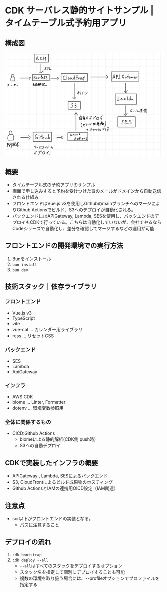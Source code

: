 # CDK サーバレス静的サイトサンプル | タイムテーブル式予約用アプリ

## 構成図

![構成図](./Diagram.png)

## 概要

- タイムテーブル式の予約アプリのサンプル
- 画面で申し込みすると予約を受けつけた旨のメールがドメインから自動送信される仕組み
- フロントエンドはVue.js v3を使用しGithubのmainブランチへのマージによりGithub Actionsでビルド、S3へのデプロイが自動化される。
- バックエンドにはAPIGateway, Lambda, SESを使用し、バックエンドのデプロイもCDKで行っている。こちらは自動化していないが、会社でやるならCodeシリーズで自動化し、差分を確認してマージするなどの運用が可能

## フロントエンドの開発環境での実行方法

1. Bunをインストール
2. `bun install`
3. `bun dev`

## 技術スタック｜依存ライブラリ

### フロントエンド

- Vue.js v3
- TypeScript
- vite
- vue-cal ... カレンダー用ライブラリ
- ress ... リセットCSS

### バックエンド

- SES
- Lambda
- ApiGateway

### インフラ

- AWS CDK
- biome ... Linter, Formatter
- dotenv ... 環境変数参照用

### 全体に関係するもの

- CICD:Github Actions
  - biomeによる静的解析(CDK側 push時)
  - S3への自動デプロイ

## CDKで実装したインフラの概要

- APIGateway , Lambda, SESによるバックエンド
- S3, CloudFrontによるビルド成果物のホスティング
- Github ActionsとIAMの連携用OICD設定（IAM関連）

## 注意点

- scr以下がフロントエンドの実装となる。
  - パスに注意すること

## デプロイの流れ

1. `cdk bootstrap`
2. `cdk deploy --all`
    - `--all`はすべてのスタックをデプロイするオプション
    - スタック名を指定して個別にデプロイすることも可能
    - 複数の環境を取り扱う場合には、--profileオプションでプロファイルを指定する
